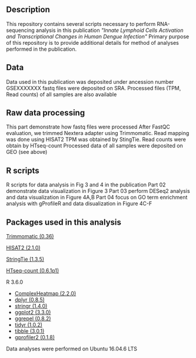 ## Description

This repository contains several scripts necessary to perform RNA-sequencing analysis in this publication  *"Innate Lymphoid Cells Activation and Transcriptional Changes in Human Dengue Infection"*
Primary purpose of this repository is to provide additional details for method of analyses performed in the publication.

## Data
Data used in this publication was deposited under ancession number GSEXXXXXXX
fastq files were deposited on SRA.
Processed files (TPM, Read counts) of all samples are also available

## Raw data processing
This part demonstrate how fastq files were processed
After FastQC evaluation, we trimmed Nextera adapter using Trimmomatic.
Read mapping was done using HISAT2
TPM was obtained by StingTie.
Read counts were obtain by HTseq-count
Processed data of all samples were deposited on GEO (see above)

## R scripts
R scripts for data analysis in Fig 3 and 4 in the publication
Part 02 demonstrate data visualization in Figure 3
Part 03 perform DESeq2 analysis and data visualization in Figure 4A,B
Part 04 focus on GO term enrichment analysis with gProfileR and data disualization in Figure 4C-F

## Packages used in this analysis

[Trimmomatic (0.36)](http://www.usadellab.org/cms/?page=trimmomatic)

[HISAT2 (2.1.0)](http://daehwankimlab.github.io/hisat2/)

[StringTie (1.3.5)](https://ccb.jhu.edu/software/stringtie/)

[HTseq-count (0.6.1p1)](https://htseq.readthedocs.io/)

R 3.6.0
* [ComplexHeatmap (2.2.0)](https://github.com/jokergoo/ComplexHeatmap)
* [dplyr (0.8.5)](https://dplyr.tidyverse.org/)
* [stringr (1.4.0)](https://stringr.tidyverse.org/)
* [ggplot2 (3.3.0)](https://ggplot2.tidyverse.org/)
* [ggrepel (0.8.2)](https://github.com/slowkow/ggrepel)
* [tidyr (1.0.2)](https://tidyr.tidyverse.org/)
* [tibble (3.0.1)](https://tibble.tidyverse.org/)
* [gprofiler2 (0.1.8)](https://biit.cs.ut.ee/gprofiler/page/r)

Data analyses were performed on Ubuntu 16.04.6 LTS
